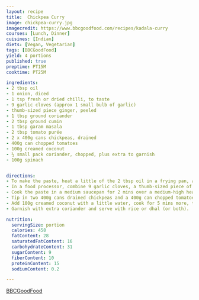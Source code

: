 ```yaml
---
layout: recipe
title:  Chickpea Curry
image: chickpea-curry.jpg
imagecredit: https://www.bbcgoodfood.com/recipes/kadala-curry
courses: [Lunch, Dinner]
cuisines: [Indian]
diets: [Vegan, Vegetarian]
tags: [BBCGoodFood]
yield: 4 portions
published: true
preptime: PT15M
cooktime: PT25M

ingredients:
- 2 tbsp oil
- 1 onion, diced
- 1 tsp fresh or dried chilli, to taste
- 9 garlic cloves (approx 1 small bulb of garlic)
- thumb-sized piece ginger, peeled
- 1 tbsp ground coriander
- 2 tbsp ground cumin
- 1 tbsp garam masala
- 2 tbsp tomato purée
- 2 x 400g cans chickpeas, drained
- 400g can chopped tomatoes
- 100g creamed coconut
- ½ small pack coriander, chopped, plus extra to garnish
- 100g spinach


directions:
- To make the paste, heat a little of the 2 tbsp oil in a frying pan, add 1 diced onion and 1 tsp fresh or dried chilli, and cook until softened, about 8 mins.
- In a food processor, combine 9 garlic cloves, a thumb-sized piece of peeled ginger and the remaining oil, then add 1 tbsp ground coriander, 2 tbsp ground cumin, 1 tbsp garam masala, 2 tbsp tomato purée, ½ tsp salt and the fried onion. Blend to a smooth paste – add a drop of water or more oil, if needed.
- Cook the paste in a medium saucepan for 2 mins over a medium-high heat, stirring occasionally so it doesn’t stick.
- Tip in two 400g cans drained chickpeas and a 400g can chopped tomatoes, and simmer for 5 mins until reduced down.
- Add 100g creamed coconut with a little water, cook for 5 mins more, then add ½ small pack chopped coriander and 100g spinach, and cook until wilted.
- Garnish with extra coriander and serve with rice or dhal (or both).

nutrition:
  servingSize: portion
  calories: 458
  fatContent: 28
  saturatedFatContent: 16
  carbohydrateContent: 31
  sugarContent: 9
  fiberContent: 10
  proteinContent: 15
  sodiumContent: 0.2

---
```


[BBCGoodFood](https://www.bbcgoodfood.com/recipes/kadala-curry)
